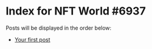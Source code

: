 # Index for NFT World #6937
Posts will be displayed in the order below:

- [Your first post](./001-first.md)

